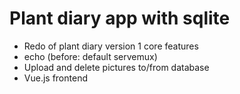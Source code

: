 # Plant diary app with sqlite

- Redo of plant diary version 1 core features
- echo (before: default servemux)
- Upload and delete pictures to/from database
- Vue.js frontend 